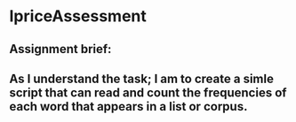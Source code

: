 # IpriceAssessment

## Assignment brief:
## As I understand the task; I am to create a simle script that can read and count the frequencies of each word that appears in a list or corpus. 

